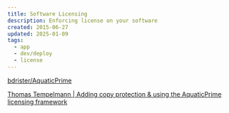 ```yaml
---
title: Software Licensing
description: Enforcing license on your software
created: 2015-06-27
updated: 2025-01-09
tags:
  - app
  - dev/deploy
  - license
---
```


[bdrister/AquaticPrime](https://github.com/bdrister/AquaticPrime)

[Thomas Tempelmann | Adding copy protection & using the AquaticPrime licensing framework](http://www.tempel.org/UsingAquaticPrime/)
